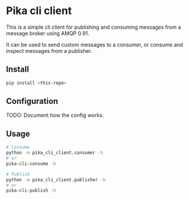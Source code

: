 # Pika cli client

This is a simple cli client for publishing and consuming messages from a message
broker using AMQP 0.91.

It can be used to send custom messages to a consumer, or consume and inspect
messages from a publisher.

## Install

```bash
pip install <this-repo>
```

## Configuration

TODO: Document how the config works.


## Usage

```bash
# Consume
python -m pika_cli_client.consumer -h
# or
pika-cli-consume -h

# Publish
python -m pika_cli_client.publisher -h
# or
pika-cli-publish -h
```
